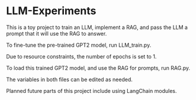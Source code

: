 # LLM-Experiments

This is a toy project to train an LLM, implement a RAG, and pass the LLM a prompt that it will use the RAG to answer.

To fine-tune the pre-trained GPT2 model, run LLM_train.py.

Due to resource constraints, the number of epochs is set to 1.

To load this trained GPT2 model, and use the RAG for prompts, run RAG.py.

The variables in both files can be edited as needed.


Planned future parts of this project include using LangChain modules.
